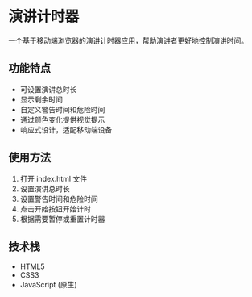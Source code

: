 # 演讲计时器

一个基于移动端浏览器的演讲计时器应用，帮助演讲者更好地控制演讲时间。

## 功能特点

- 可设置演讲总时长
- 显示剩余时间
- 自定义警告时间和危险时间
- 通过颜色变化提供视觉提示
- 响应式设计，适配移动端设备

## 使用方法

1. 打开 index.html 文件
2. 设置演讲总时长
3. 设置警告时间和危险时间
4. 点击开始按钮开始计时
5. 根据需要暂停或重置计时器

## 技术栈

- HTML5
- CSS3
- JavaScript (原生) 